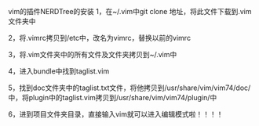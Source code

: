 vim的插件NERDTree的安装
1，在~/.vim中git clone 地址，将此文件下载到.vim文件夹中

2，将.vimrc拷贝到/etc中，改名为vimrc，替换以前的vimrc

3，将.vim文件夹中的所有文件及文件夹拷贝到~/.vim中

4，进入bundle中找到taglist.vim

5，找到doc文件夹中的taglist.txt文件，将他拷贝到/usr/share/vim/vim74/doc/中，将plugin中的taglist.vim拷贝到/usr/share/vim/vim74/plugin/中

6，进到项目文件夹目录，直接输入vim就可以进入编辑模式啦！！！！
